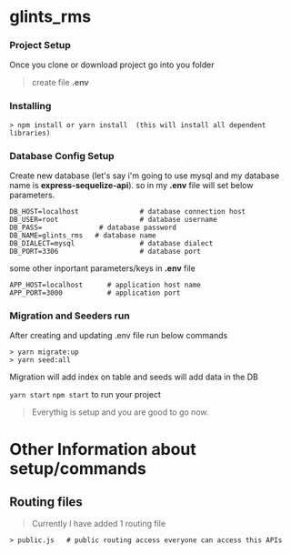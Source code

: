 # glints_rms
### Project Setup
Once you clone or download project go into you folder

>create file **.env**

### Installing
```
> npm install or yarn install  (this will install all dependent libraries)
```

### Database Config Setup
Create new database (let's say i'm going to use mysql and my database name is **express-sequelize-api**).
so in my **.env** file will set below parameters.
```
DB_HOST=localhost               # database connection host
DB_USER=root                    # database username
DB_PASS=              # database password
DB_NAME=glints_rms   # database name
DB_DIALECT=mysql                # database dialect
DB_PORT=3306                    # database port
```
some other inportant parameters/keys in **.env** file
```
APP_HOST=localhost      # application host name
APP_PORT=3000           # application port
```
### Migration and Seeders run
After creating and updating .env file run below commands
```
> yarn migrate:up
> yarn seed:all
```
Migration will add index on table and seeds will add data in the DB

`yarn start` `npm start` to run your project 
>Everythig is setup and you are good to go now.



# Other Information about setup/commands
## Routing files
> Currently I have added 1 routing file 
```
> public.js   # public routing access everyone can access this APIs
```